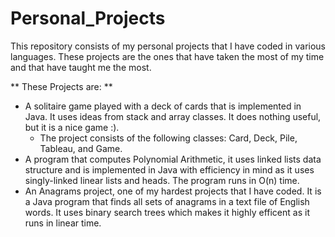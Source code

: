 # Personal_Projects
This repository consists of my personal projects that I have coded in various languages. These projects are the ones that have taken the most of my time and that have taught me the most.

** These Projects are: ** 
- A solitaire game played with a deck of cards that is implemented in Java. It uses ideas from stack and array classes. It does nothing useful, but it is a nice game :).
  - The project consists of the following classes: Card, Deck, Pile, Tableau, and Game. 
- A program that computes Polynomial Arithmetic, it uses linked lists data structure and is implemented in Java with efficiency in mind as it uses singly-linked linear lists and heads. The program runs in O(n) time. 
- An Anagrams project, one of my hardest projects that I have coded. It is a Java program that finds all sets of anagrams in a text file of English words. It uses binary search trees which makes it highly efficent as it runs in linear time. 
